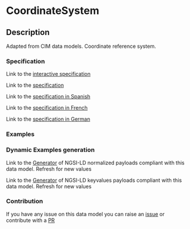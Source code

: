 # CoordinateSystem

## Description 

Adapted from CIM data models. Coordinate reference system.
### Specification

Link to the [interactive specification](https://swagger.lab.fiware.org/?url=https://smart-data-models.github.io/dataModel.EnergyCIM/CoordinateSystem/swagger.yaml)

Link to the [specification](https://smart-data-models.github.io/dataModel.EnergyCIM/CoordinateSystem/doc/spec.md)

Link to the [specification in Spanish](https://smart-data-models.github.io/dataModel.EnergyCIM/CoordinateSystem/doc/spec_ES.md)

Link to the [specification in French](https://smart-data-models.github.io/dataModel.EnergyCIM/CoordinateSystem/doc/spec_FR.md)

Link to the [specification in German](https://smart-data-models.github.io/dataModel.EnergyCIM/CoordinateSystem/doc/spec_DE.md)
### Examples
### Dynamic Examples generation

Link to the [Generator](https://smartdatamodels.org/extra/ngsi-ld_generator_v0.92.php?schemaUrl=https://raw.githubusercontent.com/smart-data-models/dataModel.EnergyCIM/master/CoordinateSystem/schema.json&email=info@smartdatamodels.org) of NGSI-LD normalized payloads compliant with this data model. Refresh for new values

Link to the [Generator](https://smartdatamodels.org/extra/ngsi-ld_generator_keyvalues_v0.92.php?schemaUrl=https://raw.githubusercontent.com/smart-data-models/dataModel.EnergyCIM/master/CoordinateSystem/schema.json&email=info@smartdatamodels.org) of NGSI-LD keyvalues payloads compliant with this data model. Refresh for new values
### Contribution

 If you have any issue on this data model you can raise an [issue](https://github.com/smart-data-models/dataModel.EnergyCIM/issues)  or contribute with a [PR](https://github.com/smart-data-models/dataModel.EnergyCIM/pulls)